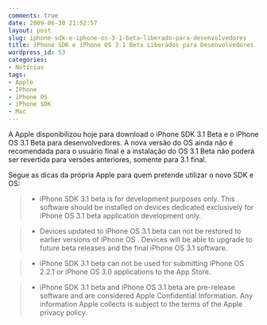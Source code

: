 ```yaml
---
comments: true
date: 2009-06-30 21:52:57
layout: post
slug: iphone-sdk-e-iphone-os-3-1-beta-liberado-para-desenvolvedores
title: iPhone SDK e iPhone OS 3.1 Beta Liberados para Desenvolvedores
wordpress_id: 53
categories:
- Notícias
tags:
- Apple
- IPhone
- iPhone OS
- iPhone SDK
- Mac
---
```


A Apple disponibilizou hoje para download o iPhone SDK 3.1 Beta e o iPhone OS 3.1 Beta para desenvolvedores. A nova versão do OS ainda não é recomendada para o usuário final e a instalação do OS 3.1 Beta não poderá ser revertida para versões anteriores, somente para 3.1 final.

Segue as dicas da própria Apple para quem pretende utilizar o novo SDK e OS:


> 

> 
> 
	
>   * iPhone SDK 3.1 beta is for development purposes only. This software should be installed on devices dedicated exclusively for iPhone OS 3.1 beta application development only.
> 


	
>   * Devices updated to iPhone OS 3.1 beta can not be restored to earlier versions of iPhone OS . Devices will be able to upgrade to future beta releases and the final iPhone OS 3.1 software.
> 


	
>   * iPhone SDK 3.1 beta can not be used for submitting iPhone OS 2.2.1 or iPhone OS 3.0 applications to the App Store.
> 


	
>   * iPhone SDK 3.1 beta and iPhone OS 3.1 beta are pre-release software and are considered Apple Confidential Information. Any information Apple collects is subject to the terms of the Apple privacy policy.
> 


